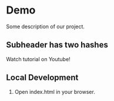 # Demo

Some description of our project.

## Subheader has two hashes

Watch tutorial on Youtube!

## Local Development

1. Open index.html in your browser.
